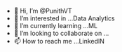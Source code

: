 - 👋 Hi, I’m @PunithVT
- 👀 I’m interested in ...Data Analytics
- 🌱 I’m currently learning ...ML
- 💞️ I’m looking to collaborate on ...
- 📫 How to reach me ...LinkedIN

<!---
PunithVT/PunithVT is a ✨ special ✨ repository because its `README.md` (this file) appears on your GitHub profile.
You can click the Preview link to take a look at your changes.
--->
